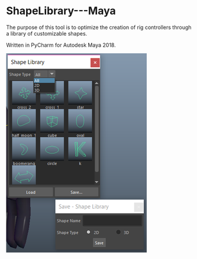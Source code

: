 # ShapeLibrary---Maya

The purpose of this tool is to optimize the creation of rig controllers through a library of customizable shapes. 

Written in PyCharm for Autodesk Maya 2018.

![Alt text](shapelibrary_screenshot.png?raw=true "Title")
